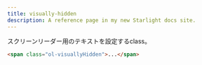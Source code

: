 ```yaml
---
title: visually-hidden
description: A reference page in my new Starlight docs site.
---
```


スクリーンリーダー用のテキストを設定するclass。


```html
<span class="ol-visuallyHidden">...</span>
```
